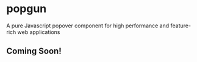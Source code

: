 # popgun
A pure Javascript popover component for high performance and feature-rich web applications

## Coming Soon!
